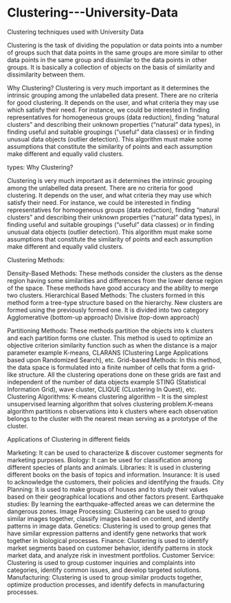 # Clustering---University-Data
Clustering techniques used with University Data

Clustering is the task of dividing the population or data points into a number of groups such that data points in the same groups are more similar to other data points in the same group and dissimilar to the data points in other groups. It is basically a collection of objects on the basis of similarity and dissimilarity between them. 

Why Clustering? 
Clustering is very much important as it determines the intrinsic grouping among the unlabelled data present. There are no criteria for good clustering. It depends on the user, and what criteria they may use which satisfy their need. For instance, we could be interested in finding representatives for homogeneous groups (data reduction), finding “natural clusters” and describing their unknown properties (“natural” data types), in finding useful and suitable groupings (“useful” data classes) or in finding unusual data objects (outlier detection). This algorithm must make some assumptions that constitute the similarity of points and each assumption make different and equally valid clusters. 

types:
Why Clustering? 

Clustering is very much important as it determines the intrinsic grouping among the unlabelled data present. There are no criteria for good clustering. It depends on the user, and what criteria they may use which satisfy their need. For instance, we could be interested in finding representatives for homogeneous groups (data reduction), finding “natural clusters” and describing their unknown properties (“natural” data types), in finding useful and suitable groupings (“useful” data classes) or in finding unusual data objects (outlier detection). This algorithm must make some assumptions that constitute the similarity of points and each assumption make different and equally valid clusters. 

Clustering Methods: 

Density-Based Methods: These methods consider the clusters as the dense region having some similarities and differences from the lower dense region of the space. These methods have good accuracy and the ability to merge two clusters.
Hierarchical Based Methods: The clusters formed in this method form a tree-type structure based on the hierarchy. New clusters are formed using the previously formed one. It is divided into two category 
Agglomerative (bottom-up approach)
Divisive (top-down approach)

Partitioning Methods: These methods partition the objects into k clusters and each partition forms one cluster. This method is used to optimize an objective criterion similarity function such as when the distance is a major parameter example K-means, CLARANS (Clustering Large Applications based upon Randomized Search), etc.
Grid-based Methods: In this method, the data space is formulated into a finite number of cells that form a grid-like structure. All the clustering operations done on these grids are fast and independent of the number of data objects example STING (Statistical Information Grid), wave cluster, CLIQUE (CLustering In Quest), etc.
Clustering Algorithms: K-means clustering algorithm – It is the simplest unsupervised learning algorithm that solves clustering problem.K-means algorithm partitions n observations into k clusters where each observation belongs to the cluster with the nearest mean serving as a prototype of the cluster. 



Applications of Clustering in different fields  

Marketing: It can be used to characterize & discover customer segments for marketing purposes.
Biology: It can be used for classification among different species of plants and animals.
Libraries: It is used in clustering different books on the basis of topics and information.
Insurance: It is used to acknowledge the customers, their policies and identifying the frauds.
City Planning: It is used to make groups of houses and to study their values based on their geographical locations and other factors present. 
Earthquake studies: By learning the earthquake-affected areas we can determine the dangerous zones. 
Image Processing: Clustering can be used to group similar images together, classify images based on content, and identify patterns in image data.
Genetics: Clustering is used to group genes that have similar expression patterns and identify gene networks that work together in biological processes.
Finance: Clustering is used to identify market segments based on customer behavior, identify patterns in stock market data, and analyze risk in investment portfolios.
Customer Service: Clustering is used to group customer inquiries and complaints into categories, identify common issues, and develop targeted solutions.
Manufacturing: Clustering is used to group similar products together, optimize production processes, and identify defects in manufacturing processes.
